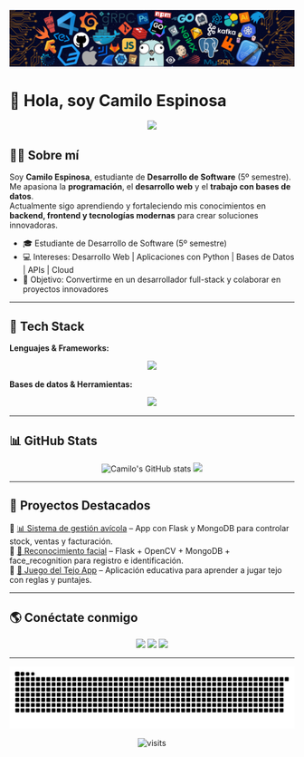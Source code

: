 ![Github Banner](https://github.com/Jaydeep-Yadav/Jaydeep-Yadav/blob/main/banner.png)

# 👋 Hola, soy Camilo Espinosa  

<p align="center">
  <img src="https://github.com/7oSkaaa/7oSkaaa/blob/main/Images/about_me.gif?raw=true" width="50px">
</p>

## 🧑‍💻 Sobre mí  

Soy **Camilo Espinosa**, estudiante de **Desarrollo de Software** (5º semestre).  
Me apasiona la **programación**, el **desarrollo web** y el **trabajo con bases de datos**.  
Actualmente sigo aprendiendo y fortaleciendo mis conocimientos en **backend, frontend y tecnologías modernas** para crear soluciones innovadoras.  

- 🎓 Estudiante de Desarrollo de Software (5º semestre)  
- 💻 Intereses: Desarrollo Web | Aplicaciones con Python | Bases de Datos | APIs | Cloud  
- 🚀 Objetivo: Convertirme en un desarrollador full-stack y colaborar en proyectos innovadores  

---

## 🚀 Tech Stack  

**Lenguajes & Frameworks:**  
<p align="center">
  <img src="https://skillicons.dev/icons?i=python,java,html,css,js,react,flask" />
</p>

**Bases de datos & Herramientas:**  
<p align="center">
  <img src="https://skillicons.dev/icons?i=mongodb,mysql,git,github,vscode,linux" />
</p>

---

## 📊 GitHub Stats  

<p align="center">
  <img src="https://github-readme-stats.vercel.app/api?username=camiloE212&show_icons=true&theme=radical" alt="Camilo's GitHub stats" height="160em"/>
  <img src="https://github-readme-stats.vercel.app/api/top-langs/?username=camiloE212&layout=compact&theme=radical" height="160em"/>
</p>



---

## 📌 Proyectos Destacados  

🔹 [📊 Sistema de gestión avícola](#) – App con Flask y MongoDB para controlar stock, ventas y facturación.  
🔹 [🧠 Reconocimiento facial](#) – Flask + OpenCV + MongoDB + face_recognition para registro e identificación.  
🔹 [🎲 Juego del Tejo App](#) – Aplicación educativa para aprender a jugar tejo con reglas y puntajes.  

---

## 🌎 Conéctate conmigo  

<p align="center">
  <a href="https://www.linkedin.com/" target="_blank"><img src="https://img.shields.io/badge/-LinkedIn-blue?style=flat-square&logo=linkedin"></a>
  <a href="camiloespinosa212@gmail.com"><img src="https://img.shields.io/badge/-Email-red?style=flat-square&logo=gmail&logoColor=white"></a>
  <a href="https://www.instagram.com/camilo_espinosa12/" target="_blank"><img src="https://img.shields.io/badge/-Instagram-purple?style=flat-square&logo=instagram&logoColor=white"></a>
</p>

---

<p align="center">
  <img src="https://github.com/StefanosSt/StefanosSt/blob/main/github-user-contribution.svg" alt="snake">
</p>

<p align="center">
  <img src="https://komarev.com/ghpvc/?username=camiloE212&color=blue&style=flat-square&label=Visitas+al+perfil" alt="visits">
</p>
